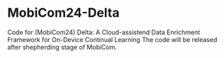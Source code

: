 # MobiCom24-Delta
Code for (MobiCom24) Delta: A Cloud-assistend Data Enrichment Framework for On-Device Continual Learning
The code will be released after shepherding stage of MobiCom.
